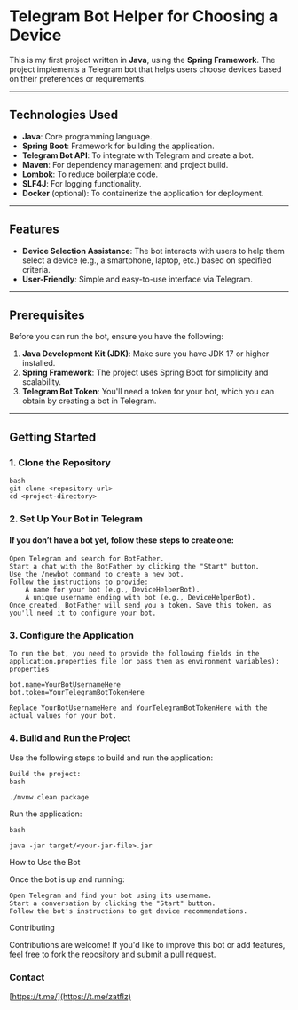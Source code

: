 # Telegram Bot Helper for Choosing a Device

This is my first project written in **Java**, using the **Spring Framework**. The project implements a Telegram bot that helps users choose devices based on their preferences or requirements.

---

## Technologies Used

- **Java**: Core programming language.
- **Spring Boot**: Framework for building the application.
- **Telegram Bot API**: To integrate with Telegram and create a bot.
- **Maven**: For dependency management and project build.
- **Lombok**: To reduce boilerplate code.
- **SLF4J**: For logging functionality.
- **Docker** (optional): To containerize the application for deployment.

---

## Features

- **Device Selection Assistance**: The bot interacts with users to help them select a device (e.g., a smartphone, laptop, etc.) based on specified criteria.
- **User-Friendly**: Simple and easy-to-use interface via Telegram.

---

## Prerequisites

Before you can run the bot, ensure you have the following:

1. **Java Development Kit (JDK)**: Make sure you have JDK 17 or higher installed.
2. **Spring Framework**: The project uses Spring Boot for simplicity and scalability.
3. **Telegram Bot Token**: You'll need a token for your bot, which you can obtain by creating a bot in Telegram.

---

## Getting Started

### 1. Clone the Repository

    bash
    git clone <repository-url>
    cd <project-directory>

### 2. Set Up Your Bot in Telegram

#### If you don’t have a bot yet, follow these steps to create one:

    Open Telegram and search for BotFather.
    Start a chat with the BotFather by clicking the "Start" button.
    Use the /newbot command to create a new bot.
    Follow the instructions to provide:
        A name for your bot (e.g., DeviceHelperBot).
        A unique username ending with bot (e.g., DeviceHelperBot).
    Once created, BotFather will send you a token. Save this token, as you'll need it to configure your bot.

### 3. Configure the Application

    To run the bot, you need to provide the following fields in the application.properties file (or pass them as environment variables):
    properties
    
    bot.name=YourBotUsernameHere
    bot.token=YourTelegramBotTokenHere
    
    Replace YourBotUsernameHere and YourTelegramBotTokenHere with the actual values for your bot.

### 4. Build and Run the Project

Use the following steps to build and run the application:

    Build the project:
    bash

    ./mvnw clean package

Run the application:

    bash

    java -jar target/<your-jar-file>.jar

How to Use the Bot

Once the bot is up and running:

    Open Telegram and find your bot using its username.
    Start a conversation by clicking the "Start" button.
    Follow the bot's instructions to get device recommendations.

Contributing

Contributions are welcome! If you'd like to improve this bot or add features, feel free to fork the repository and submit a pull request.

### Contact
[https://t.me/](https://t.me/zatflz)
